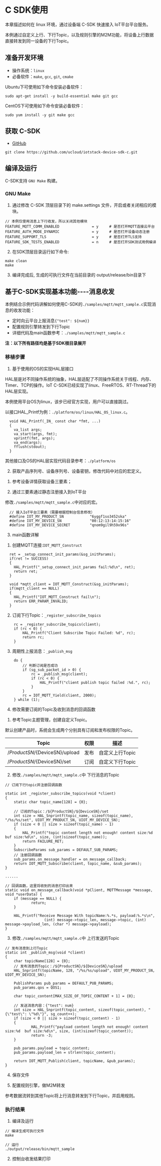 # C SDK使用

本章描述如何在 linux 环境，通过设备端 C-SDK 快速接入 IoT平台平台服务。

本例通过自定义上行、下行Topic，以及规则引擎的M2M功能，将设备上行数据直接转发到同一设备的下行Topic。

## 准备开发环境

* 操作系统：`linux`
* 必备软件：`make`, `gcc`, `git`, `cmake`


Ubuntu下可使用如下命令安装必备软件：

```
sudo apt-get install -y build-essential make git gcc
```

CentOS下可使用如下命令安装必备软件：

```
sudo yum install -y git make gcc
```

## 获取 C-SDK

* [GitHub](https://github.com/ucloud/iotstack-device-sdk-c.git)

```
git clone https://github.com/ucloud/iotstack-device-sdk-c.git
```
## 编译及运行

C-SDK支持 `GNU Make` 构建。

### GNU Make

1. 通过修改 C-SDK 顶层目录下的 make.settings 文件，开启或者关闭相应的模块。

```
// 本例仅使用消息上下行收发，所以关闭其他模块
FEATURE_MQTT_COMM_ENABLED               = y     # 是否打开MQTT连接云平台
FEATURE_AUTH_MODE_DYNAMIC               = y     # 是否打开设备动态注册
FEATURE_SUPPORT_TLS                     = y     # 是否打开TLS支持
FEATURE_SDK_TESTS_ENABLED               = n     # 是否打开SDK测试用例编译
```

2. 在SDK顶层目录运行如下命令:

```
make clean
make
```

3. 编译完成后, 生成的可执行文件在当前目录的 output/release/bin目录下


## 基于C-SDK实现基本功能----消息收发

本例结合示例代码讲解如何使用C-SDK的`./samples/mqtt/mqtt_sample.c`实现消息的收发功能：

* 定时向云平台上报消息`{"test": ${num}}`
* 配置规则引擎转发到下行Topic
* 详细代码及main函数参考：`./samples/mqtt/mqtt_sample.c`


**注：以下所有路径均是基于SDK根目录展开**


### 移植步骤

1. 基于使用的OS的实现HAL层接口

HAL层是对不同操作系统的抽象，HAL层适配了不同操作系统关于线程、内存、Timer、TCP的操作。IoT C-SDK已经实现了linux、FreeRTOS、RT-Thread下的HAL层实现。


本例使用平台OS为linux，该步已经官方实现，用户可以直接跳过。

以接口HAL_Printf为例：`./platform/os/linux/HAL_OS_linux.c`。

```
  void HAL_Printf(_IN_ const char *fmt, ...)
  {    
  	va_list args;    
  	va_start(args, fmt);    
  	vprintf(fmt, args);    
  	va_end(args);    
  	fflush(stdout);
  }
```

其他接口及OS的HAL层实现代码目录参考：`./platform/os`

2. 获取产品序列号、设备序列号、设备密钥，修改代码中对应的宏定义。

1) 参考设备详情获取设备三要素；

2) 通过三要素通过静态注册接入到IoT平台

修改`./samples/mqtt/mqtt_sample.c`中对应的宏。

```
  // 接入IoT平台三要素（需要根据控制台信息修改）
  #define IOT_MY_PRODUCT_SN            "6yggf1so3452ska"
  #define IOT_MY_DEVICE_SN             "00:12:13:14:15:16"
  #define IOT_MY_DEVICE_SECRET         "qnom9gil9h59x96s"
```

3. main函数详解


1) 创建MQTT连接:`IOT_MQTT_Construct`


```
  ret = _setup_connect_init_params(&sg_initParams);    
  if(ret != SUCCESS)    
  {        
  	HAL_Printf("_setup_connect_init_params fail:%d\n", ret);        
  	return ret;    
  }        
  
  void *mqtt_client = IOT_MQTT_Construct(&sg_initParams);    
  if(mqtt_client == NULL)    
  {        
  	HAL_Printf("IOT_MQTT_Construct fail\n");        
  	return ERR_PARAM_INVALID;    
  }        
```

2) 订阅下行Topic：`_register_subscribe_topics`

```
    rc = _register_subscribe_topics(client);
    if (rc < 0) {
        HAL_Printf("Client Subscribe Topic Failed: %d", rc);
        return rc;
    }

```

3) 周期性上报消息：`_publish_msg`

```
    do {
        // 判断订阅是否成功
        if (sg_sub_packet_id > 0) {
            rc = _publish_msg(client);
            if (rc < 0) {
                HAL_Printf("client publish topic failed :%d.", rc);
            }
        }
        rc = IOT_MQTT_Yield(client, 2000);
    } while (1);

```

4. 修改需要订阅的Topic及收到消息的回调函数

1) 参考Topic主题管理，创建自定义Topic。

默认创建产品时，系统会生成两个分别具有订阅和发布权限的Topic。

|Topic| 权限|描述|
|---|---|---|
|/${ProductSN}/${DeviceSN}/upload|发布|自定义上行Topic|
|/${ProductSN}/${DeviceSN}/set |订阅|自定义下行Topic|

2) 修改`./samples/mqtt/mqtt_sample.c`中 下行消息的Topic

```
// 订阅下行topic并注册回调函数

static int _register_subscribe_topics(void *client)
{
    static char topic_name[128] = {0};
	
	// 订阅的Topic：/${ProductSN}/${DeviceSN}/set
    int size = HAL_Snprintf(topic_name, sizeof(topic_name), "/%s/%s/set", UIOT_MY_PRODUCT_SN, UIOT_MY_DEVICE_SN);
    if (size < 0 || size > sizeof(topic_name) - 1)
    {
        HAL_Printf("topic content length not enough! content size:%d  buf size:%d\n", size, (int)sizeof(topic_name));
        return FAILURE_RET;
    }
    SubscribeParams sub_params = DEFAULT_SUB_PARAMS;
	// 注册回调函数
    sub_params.on_message_handler = on_message_callback;
    return IOT_MQTT_Subscribe(client, topic_name, &sub_params);
}

......

// 回调函数，这里将收到的消息打印出来
static void on_message_callback(void *pClient, MQTTMessage *message, void *userData) {
    if (message == NULL) {
            return;
    }

    HAL_Printf("Receive Message With topicName:%.*s, payload:%.*s\n",
                  (int) message->topic_len, message->topic, (int) message->payload_len, (char *) message->payload);
}

```

3) 修改`./samples/mqtt/mqtt_sample.c`中 上行发送的Topic

```
// 发布消息到上行Topic
static int _publish_msg(void *client)
{
    char topicName[128] = {0};
	// 发布消息的Topic：/${ProductSN}/${DeviceSN}/upload
    HAL_Snprintf(topicName, 128, "/%s/%s/upload", UIOT_MY_PRODUCT_SN, UIOT_MY_DEVICE_SN);

    PublishParams pub_params = DEFAULT_PUB_PARAMS;
    pub_params.qos = QOS1;

    char topic_content[MAX_SIZE_OF_TOPIC_CONTENT + 1] = {0};

    // 发送消息内容：{"test": num}
    int size = HAL_Snprintf(topic_content, sizeof(topic_content), "{\"test\": \"%d\"}", sg_count++);
    if (size < 0 || size > sizeof(topic_content) - 1)
    {
            HAL_Printf("payload content length not enough! content size:%d  buf size:%d\n", size, (int)sizeof(topic_content));
            return -3;
    }

    pub_params.payload = topic_content;
    pub_params.payload_len = strlen(topic_content);

    return IOT_MQTT_Publish(client, topicName, &pub_params);
}

```

4) 保存文件


5. 配置规则引擎，做M2M转发

参考数据流转到其他Topic将上行消息转发到下行Topic，并启用规则。



### 执行结果

1. 编译及运行

```
// 编译生成可执行文件
make

// 运行
./output/release/bin/mqtt_sample
```

2. 控制台收发结果打印



